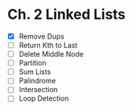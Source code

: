 # Ch. 2 Linked Lists

- [x] Remove Dups
- [ ] Return Kth to Last
- [ ] Delete Middle Node
- [ ] Partition
- [ ] Sum Lists
- [ ] Palindrome
- [ ] Intersection
- [ ] Loop Detection
